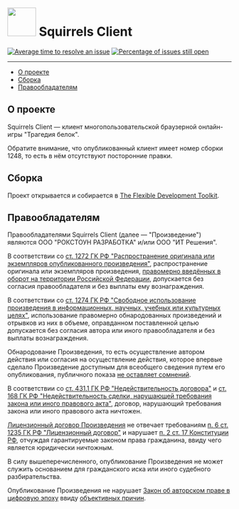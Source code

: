 # <img src="https://isoviet.github.io/media/icons/nut/icon.svg" height="64"> Squirrels Client

[![Average time to resolve an issue](http://isitmaintained.com/badge/resolution/isoviet/sq-client.svg)](http://isitmaintained.com/project/isoviet/sq-client "Average time to resolve an issue") [![Percentage of issues still open](http://isitmaintained.com/badge/open/isoviet/sq-client.svg)](http://isitmaintained.com/project/isoviet/sq-client "Percentage of issues still open")

--------------

* [О проекте](#о-проекте)
* [Сборка](#сборка)
* [Правообладателям](#правообладателям)

## О проекте
Squirrels Client — клиент многопользовательской браузерной онлайн-игры "Трагедия белок".

Обратите внимание, что опубликованный клиент имеет номер сборки 1248, то есть в нём отсутствуют посторонние правки.

## Сборка
Проект открывается и собирается в [The Flexible Development Toolkit](https://fdt.powerflasher.com/).

## Правообладателям
Правообладателями Squirrels Client (далее — "Произведение") являются ООО "РОКСТОУН РАЗРАБОТКА" и/или ООО "ИТ Решения".

В соответствии со [ст. 1272 ГК РФ "Распространение оригинала или экземпляров опубликованного произведения"](https://www.consultant.ru/document/cons_doc_LAW_64629/4196a25c535129cb15bc719721993fd8acedbf3a/), распространение оригинала или экземпляров произведения, [правомерно введённых в оборот на территории Российской Федерации](https://www.consultant.ru/document/cons_doc_LAW_64629/ca5bad21533745bc8f4ad6f42607820dd60a1436/), допускается без согласия правообладателя и без выплаты ему вознаграждения.

В соответствии со [ст. 1274 ГК РФ "Свободное использование произведения в информационных, научных, учебных или культурных целях"](https://www.consultant.ru/document/cons_doc_LAW_64629/84bbd636598a59112a4fe972432343dd4f51da1d/), использование правомерно обнародованных произведений и отрывков из них в объеме, оправданном поставленной целью допускается без согласия автора или иного правообладателя и без выплаты вознаграждения.

Обнародование Произведения, то есть осуществление автором действия или согласия на осуществление действия, которое впервые сделало Произведение доступным для всеобщего сведения путем его опубликования, публичного показа [не оставляет сомнений](https://web.archive.org/web/20230123122746/https://github.com/ROCKSTONEDEV/sq-client).

В соответствии со [ст. 431.1 ГК РФ "Недействительность договора"](https://www.consultant.ru/document/cons_doc_LAW_5142/30c283c35a52d0487d7a406b656bac2d8e8d3f50/) и [ст. 168 ГК РФ "Недействительность сделки, нарушающей требования закона или иного правового акта"](https://www.consultant.ru/document/cons_doc_LAW_5142/183678d2113457065c42784a5633890012a9a37c/), договор, нарушающий требования закона или иного правового акта ничтожен.

[Лицензионный договор Произведения](https://github.com/isoviet/sq-client/LICENSE.md) не отвечает требованиям [п. 6 ст. 1235 ГК РФ "Лицензионный договор"](https://www.consultant.ru/document/cons_doc_LAW_64629/640cbca01ece35bc535ffe5e6d96b7988d2daf6b/) и нарушает [п. 2 ст. 17 Конституции РФ](https://www.consultant.ru/document/cons_doc_LAW_28399/d94e831070f1b26a082b3517d51e9e4c348fc419/), отчуждая гарантируемые законом права гражданина, ввиду чего является юридически ничтожным.

В силу вышеперечисленного, опубликование Произведения не может служить основанием для гражданского иска или иного судебного разбирательства.

Опубликование Произведения не нарушает [Закон об авторском праве в цифровую эпоху](https://ru.wikipedia.org/wiki/Digital_Millennium_Copyright_Act) ввиду [объективных причин](https://ru.wikipedia.org/wiki/Добросовестное_использование).